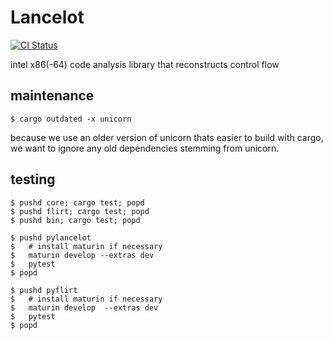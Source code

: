 # Lancelot

[![CI Status](https://github.com/williballenthin/lancelot/workflows/CI/badge.svg)](https://github.com/williballenthin/lancelot/actions)

intel x86(-64) code analysis library that reconstructs control flow

## maintenance

```
$ cargo outdated -x unicorn
```

because we use an older version of unicorn thats easier to build with cargo,
we want to ignore any old dependencies stemming from unicorn.

## testing

```
$ pushd core; cargo test; popd
$ pushd flirt; cargo test; popd
$ pushd bin; cargo test; popd

$ pushd pylancelot
$   # install maturin if necessary
$   maturin develop --extras dev
$   pytest
$ popd

$ pushd pyflirt
$   # install maturin if necessary
$   maturin develop  --extras dev
$   pytest
$ popd
```

